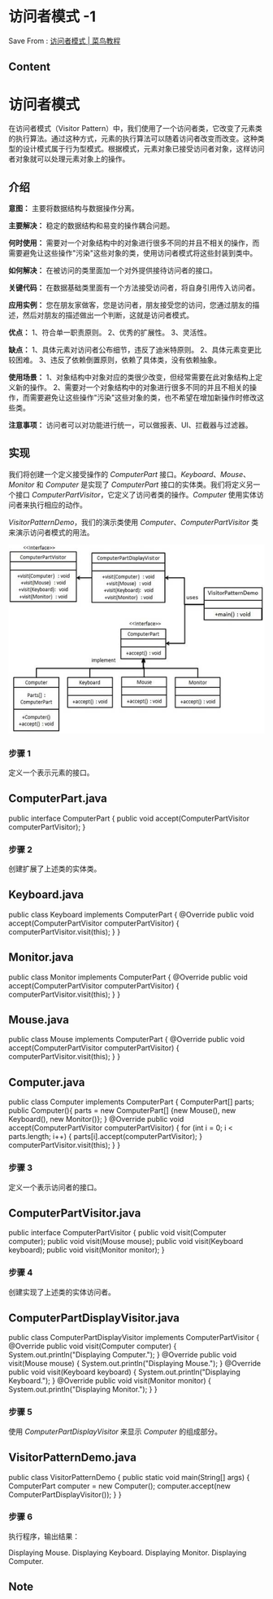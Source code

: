 # 访问者模式 -1
Save From : [访问者模式 | 菜鸟教程](https://www.runoob.com/design-pattern/visitor-pattern.html) 

## Content
访问者模式
=====

在访问者模式（Visitor Pattern）中，我们使用了一个访问者类，它改变了元素类的执行算法。通过这种方式，元素的执行算法可以随着访问者改变而改变。这种类型的设计模式属于行为型模式。根据模式，元素对象已接受访问者对象，这样访问者对象就可以处理元素对象上的操作。

介绍
--

**意图：** 主要将数据结构与数据操作分离。

**主要解决：** 稳定的数据结构和易变的操作耦合问题。

**何时使用：** 需要对一个对象结构中的对象进行很多不同的并且不相关的操作，而需要避免让这些操作"污染"这些对象的类，使用访问者模式将这些封装到类中。

**如何解决：** 在被访问的类里面加一个对外提供接待访问者的接口。

**关键代码：** 在数据基础类里面有一个方法接受访问者，将自身引用传入访问者。

**应用实例：** 您在朋友家做客，您是访问者，朋友接受您的访问，您通过朋友的描述，然后对朋友的描述做出一个判断，这就是访问者模式。

**优点：**  1、符合单一职责原则。 2、优秀的扩展性。 3、灵活性。

**缺点：**  1、具体元素对访问者公布细节，违反了迪米特原则。 2、具体元素变更比较困难。 3、违反了依赖倒置原则，依赖了具体类，没有依赖抽象。

**使用场景：**  1、对象结构中对象对应的类很少改变，但经常需要在此对象结构上定义新的操作。 2、需要对一个对象结构中的对象进行很多不同的并且不相关的操作，而需要避免让这些操作"污染"这些对象的类，也不希望在增加新操作时修改这些类。

**注意事项：** 访问者可以对功能进行统一，可以做报表、UI、拦截器与过滤器。

实现
--

我们将创建一个定义接受操作的 _ComputerPart_ 接口。_Keyboard_、_Mouse_、_Monitor_ 和 _Computer_ 是实现了 _ComputerPart_ 接口的实体类。我们将定义另一个接口 _ComputerPartVisitor_，它定义了访问者类的操作。_Computer_ 使用实体访问者来执行相应的动作。

_VisitorPatternDemo_，我们的演示类使用 _Computer_、_ComputerPartVisitor_ 类来演示访问者模式的用法。

![](_assets/visitor_pattern_uml_diagram.jpg)

### 步骤 1

定义一个表示元素的接口。

ComputerPart.java
-----------------

public  interface  ComputerPart  {  public  void  accept(ComputerPartVisitor  computerPartVisitor); }

### 步骤 2

创建扩展了上述类的实体类。

Keyboard.java
-------------

public  class  Keyboard  implements  ComputerPart  { @Override  public  void  accept(ComputerPartVisitor  computerPartVisitor)  {  computerPartVisitor.visit(this); }  }

Monitor.java
------------

public  class  Monitor  implements  ComputerPart  { @Override  public  void  accept(ComputerPartVisitor  computerPartVisitor)  {  computerPartVisitor.visit(this); }  }

Mouse.java
----------

public  class  Mouse  implements  ComputerPart  { @Override  public  void  accept(ComputerPartVisitor  computerPartVisitor)  {  computerPartVisitor.visit(this); }  }

Computer.java
-------------

public  class  Computer  implements  ComputerPart  {  ComputerPart\[\]  parts; public  Computer(){  parts = new  ComputerPart\[\]  {new  Mouse(), new  Keyboard(), new  Monitor()}; } @Override  public  void  accept(ComputerPartVisitor  computerPartVisitor)  {  for  (int  i = 0; i < parts.length; i++)  {  parts\[i\].accept(computerPartVisitor); }  computerPartVisitor.visit(this); }  }

### 步骤 3

定义一个表示访问者的接口。

ComputerPartVisitor.java
------------------------

public  interface  ComputerPartVisitor  {  public  void  visit(Computer  computer); public  void  visit(Mouse  mouse); public  void  visit(Keyboard  keyboard); public  void  visit(Monitor  monitor); }

### 步骤 4

创建实现了上述类的实体访问者。

ComputerPartDisplayVisitor.java
-------------------------------

public  class  ComputerPartDisplayVisitor  implements  ComputerPartVisitor  { @Override  public  void  visit(Computer  computer)  {  System.out.println("Displaying Computer."); } @Override  public  void  visit(Mouse  mouse)  {  System.out.println("Displaying Mouse."); } @Override  public  void  visit(Keyboard  keyboard)  {  System.out.println("Displaying Keyboard."); } @Override  public  void  visit(Monitor  monitor)  {  System.out.println("Displaying Monitor."); }  }

### 步骤 5

使用 _ComputerPartDisplayVisitor_ 来显示 _Computer_ 的组成部分。

VisitorPatternDemo.java
-----------------------

public  class  VisitorPatternDemo  {  public  static  void  main(String\[\]  args)  {  ComputerPart  computer = new  Computer(); computer.accept(new  ComputerPartDisplayVisitor()); }  }

### 步骤 6

执行程序，输出结果：

Displaying Mouse.
Displaying Keyboard.
Displaying Monitor.
Displaying Computer.
## Note